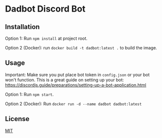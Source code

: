 # Dadbot Discord Bot

## Installation
Option 1: Run `npm install` at project root. 

Option 2 (Docker): run `docker build -t dadbot:latest .` to build the image.

## Usage
Important: Make sure you put place bot token in `config.json` or your bot won't function.
This is a great guide on setting up your bot: https://discordjs.guide/preparations/setting-up-a-bot-application.html

Option 1: Run `npm start`.

Option 2 (Docker): Run `docker run -d --name dadbot dadbot:latest`

## License
[MIT](https://choosealicense.com/licenses/mit/)
